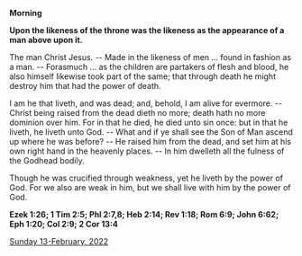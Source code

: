 **Morning**

**Upon the likeness of the throne was the likeness as the appearance of a man above upon it.**
 
The man Christ Jesus. -- Made in the likeness of men ... found in fashion as a man. -- Forasmuch ... as the children are partakers of flesh and blood, he also himself likewise took part of the same; that through death he might destroy him that had the power of death.
 
I am he that liveth, and was dead; and, behold, I am alive for evermore. -- Christ being raised from the dead dieth no more; death hath no more dominion over him. For in that he died, he died unto sin once: but in that he liveth, he liveth unto God. -- What and if ye shall see the Son of Man ascend up where he was before? -- He raised him from the dead, and set him at his own right hand in the heavenly places. -- In him dwelleth all the fulness of the Godhead bodily.
 
Though he was crucified through weakness, yet he liveth by the power of God. For we also are weak in him, but we shall live with him by the power of God.  

**Ezek 1:26; 1 Tim 2:5; Phl 2:7,8; Heb 2:14; Rev 1:18; Rom 6:9; John 6:62; Eph 1:20; Col 2:9; 2 Cor 13:4**

[Sunday 13-February, 2022](https://t.me/daily_light)

